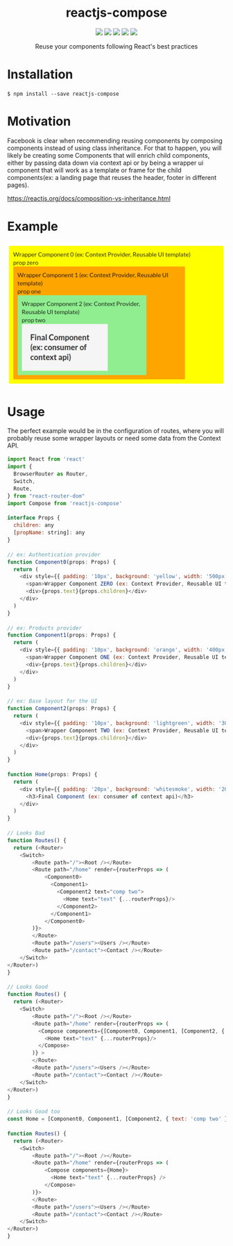 <p align="center">
    <h1 align="center">reactjs-compose</h1>
</p>
<p align="center">
    <img src="https://badgen.net/npm/v/reactjs-compose" />
    <img src="https://badgen.net/npm/types/reactjs-compose" />
    <img src="https://badgen.net/github/issues/diegoarcega/reactjs-compose" />
    <img src="https://badgen.net/github/stars/diegoarcega/reactjs-compose" />
    <img src="https://badgen.net/bundlephobia/minzip/reactjs-compose" />
</p>

<p align="center">
Reuse your components following React's best practices
</p>


# Installation

```
$ npm install --save reactjs-compose
```

# Motivation

Facebook is clear when recommending reusing components by composing components instead of using class inheritance.
For that to happen, you will likely be creating some Components that will enrich child components, either by passing data down via context api or by being a wrapper ui component that will work as a template or frame for the child components(ex: a landing page that reuses the header, footer in different pages).

https://reactjs.org/docs/composition-vs-inheritance.html

# Example

![alt text](./assets/example.png "Component's tree")


# Usage

The perfect example would be in the configuration of routes, where you will probably reuse some wrapper layouts or need some data from the Context API.

```js
import React from 'react'
import {
  BrowserRouter as Router,
  Switch,
  Route,
} from "react-router-dom"
import Compose from 'reactjs-compose'

interface Props {
  children: any
  [propName: string]: any
}

// ex: Authentication provider
function Component0(props: Props) {
  return (
    <div style={{ padding: '10px', background: 'yellow', width: '500px' }}>
      <span>Wrapper Component ZERO (ex: Context Provider, Reusable UI template)</span>
      <div>{props.text}{props.children}</div>
    </div>
  )
}

// ex: Products provider
function Component1(props: Props) {
  return (
    <div style={{ padding: '10px', background: 'orange', width: '400px' }}>
      <span>Wrapper Component ONE (ex: Context Provider, Reusable UI template)</span>
      <div>{props.text}{props.children}</div>
    </div>
  )
}

// ex: Base layout for the UI
function Component2(props: Props) {
  return (
    <div style={{ padding: '10px', background: 'lightgreen', width: '300px' }}>
      <span>Wrapper Component TWO (ex: Context Provider, Reusable UI template)</span>
      <div>{props.text}{props.children}</div>
    </div>
  )
}

function Home(props: Props) {
  return (
    <div style={{ padding: '20px', background: 'whitesmoke', width: '200px' }}>
      <h3>Final Component (ex: consumer of context api)</h3>
    </div>
  )
}

// Looks Bad
function Routes() {
  return (<Router>
    <Switch>
        <Route path="/"><Root /></Route>
        <Route path="/home" render={routerProps => (
            <Component0>
              <Component1>
                <Component2 text="comp two">
                  <Home text="text" {...routerProps}/>
                </Component2>
              </Component1>
            </Component0>
        )}>
        </Route>
        <Route path="/users"><Users /></Route>
        <Route path="/contact"><Contact /></Route>
    </Switch>
</Router>)
}

// Looks Good
function Routes() {
  return (<Router>
    <Switch>
        <Route path="/"><Root /></Route>
        <Route path="/home" render={routerProps => (
          <Compose components={[Component0, Component1, [Component2, { text: 'comp two' }]]}>
            <Home text="text" {...routerProps}/>
          </Compose>
        )} >
        </Route>
        <Route path="/users"><Users /></Route>
        <Route path="/contact"><Contact /></Route>
    </Switch>
</Router>)
}

// Looks Good too
const Home = [Component0, Component1, [Component2, { text: 'comp two' }]]

function Routes() {
  return (<Router>
    <Switch>
        <Route path="/"><Root /></Route>
        <Route path="/home" render={routerProps => (
            <Compose components={Home}>
              <Home text="text" {...routerProps} />
            </Compose>
        )}>
        </Route>
        <Route path="/users"><Users /></Route>
        <Route path="/contact"><Contact /></Route>
    </Switch>
</Router>)
}

```
